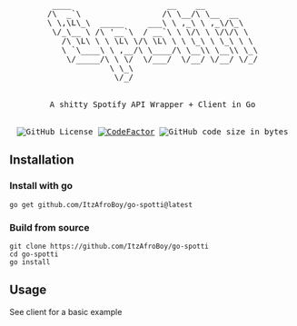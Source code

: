 <div align="center">
<pre>
 ____                    __    __           
/\  _`\                 /\ \__/\ \__  __    
\ \,\L\_\  _____     ___\ \ ,_\ \ ,_\/\_\   
 \/_\__ \ /\ '__`\  / __`\ \ \/\ \ \/\/\ \  
   /\ \L\ \ \ \L\ \/\ \L\ \ \ \_\ \ \_\ \ \ 
   \ `\____\ \ ,__/\ \____/\ \__\\ \__\\ \_\
    \/_____/\ \ \/  \/___/  \/__/ \/__/ \/_/
             \ \_\                          
              \/_/                          
<br>
A shitty Spotify API Wrapper + Client in Go
</br>
<img alt="GitHub License" src="https://img.shields.io/github/license/ItzAfroBoy/go-spotti"> <a href="https://www.codefactor.io/repository/github/ItzAfroBoy/go-spotti"><img src="https://www.codefactor.io/repository/github/ItzAfroBoy/go-spotti/badge" alt="CodeFactor" /></a> <img alt="GitHub code size in bytes" src="https://img.shields.io/github/languages/code-size/ItzAfroBoy/go-spotti">
</pre>
</div>

## Installation

### Install with go

```shell
go get github.com/ItzAfroBoy/go-spotti@latest
```

### Build from source

```shell
git clone https://github.com/ItzAfroBoy/go-spotti
cd go-spotti
go install
```

## Usage

See client for a basic example
